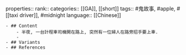 properties::
rank::
categories:: [[GA]], [[short]] 
tags:: #鬼故事, #apple, #[[taxi driver]], #midnight 
language:: [[Chinese]]

	- ## Content
		- 半夜, 一台計程車司機開在路上, 突然有一位婦人在路旁招手要上車.
		-
	- ## Variants
	- ## References